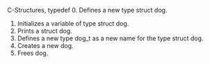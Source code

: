 C-Structures, typedef
0. Defines a new type struct dog.

1. Initializes a variable of type struct dog.
2. Prints a struct dog.
3. Defines a new type dog_t as a new name for the type struct dog.
4. Creates a new dog.
5. Frees dog.
